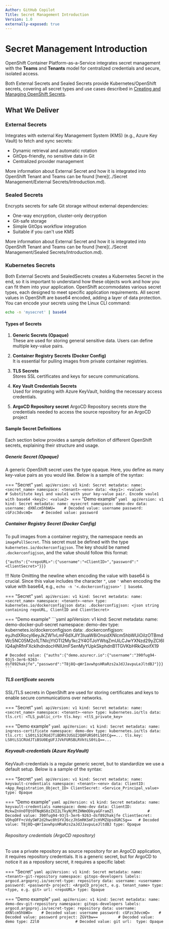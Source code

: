 ```yaml
---
Author: GitHub Copilot
Title: Secret Management Introduction
Version: 1.0
externally-exposed: true
---
```


# Secret Management Introduction

OpenShift Container Platform-as-a-Service integrates secret management with the **Teams** and **Tenants** model for centralized credentials and secure, isolated access.

Both External Secrets and Sealed Secrets provide Kubernetes/OpenShift secrets, covering all secret types and use cases described in [Creating and Managing OpenShift Secrets](creating-and-managing-openshift-secrets.md).

## What We Deliver
### External Secrets

Integrates with external Key Management System (KMS) (e.g., Azure Key Vault) to fetch and sync secrets:

- Dynamic retrieval and automatic rotation  
- GitOps-friendly, no sensitive data in Git  
- Centralized provider management  
  

More information about External Secret and how it is integrated into OpenShift Tenant and Teams can be found [here](../Secret Management/External Secrets/Introduction.md).


### Sealed Secrets
Encrypts secrets for safe Git storage without external dependencies:

- One-way encryption, cluster-only decryption  
- Git-safe storage  
- Simple GitOps workflow integration
- Suitable if you can't use KMS

More information about External Secret and how it is integrated into OpenShift Tenant and Teams can be found [here](../Secret Management/Sealed Secrets/Introduction.md).

### Kubernetes Secrets

Both External Secrets and SealedSecrets creates a Kubernetes Secret in the end, so it is important to understand how these objects work and how you can fit them into your application. 
OpenShift accommodates various secret types, each designed to meet specific application requirements. All secret values in OpenShift are base64 encoded, adding a layer of data protection. You can encode your secrets using the Linux CLI command: 
```BASH
echo -n 'mysecret' | base64 
```

#### Types of Secrets

1. **Generic Secrets (Opaque)**  
   These are used for storing general sensitive data. Users can define multiple key-value pairs.

2. **Container Registry Secrets (Docker Config)**  
   It is essential for pulling images from private container registries.

3. **TLS Secrets**  
   Stores SSL certificates and keys for secure communications.

4. **Key Vault Credentials Secrets**  
   Used for integrating with Azure KeyVault, holding the necessary access credentials.

5. **ArgoCD Repository secret**
   ArgoCD Repository secrets store the credentials needed to access the source repository for an ArgoCD project

#### Sample Secret Definitions

Each section below provides a sample definition of different OpenShift secrets, explaining their structure and usage.

##### Generic Secret (Opaque)
A generic OpenShift secret uses the type opaque. Here, you define as many key-value pairs as you would like. Below is a sample of the syntax:

=== "Secret"
    ```yaml
    apiVersion: v1
    kind: Secret
    metadata:
      name: <secret_name>
      namespace: <tenant>-<env>
    data:
      <key1>: <value1>          # Substitute key1 and vaule1 with your key-value pair. Encode vaule1 with base64
      <key2>: <value2>
    ```
=== "Demo example"
    ```yaml 
    apiVersion: v1
    kind: Secret
    metadata:
      name: mysecret
      namespace: demo-dev
    data:
      username: dXNlcm5hbWU=    # Decoded value: username
      password: cGFzc3dvcmQ=    # Decoded value: password
    ```

##### Container Registry Secret (Docker Config)

To pull images from a container registry, the namespace needs an `imagePullSecret`. This secret must be defined with the type `kubernetes.io/dockerconfigjson`. The key should be named `.dockerconfigjson`, and the value should follow this format: 

```
{"auths":{"<repoURL>":{"username":"<ClientID>","password":"<ClientSecret>"}}}
```

!!! Note
    Omitting the newline when encoding the value with base64 is crucial. Since this value includes the character `"`, use `'` when encoding the value with base64, e.g., `echo -n '<.dockerconfigjson>' | base64`.

=== "Secret"
    ```yaml
    apiVersion: v1
    kind: Secret
    metadata:
      name: <secret_name>
      namespace: <tenant>-<env>
    type: kubernetes.io/dockerconfigjson
    data:
      .dockerconfigjson: <json string containing repoURL, ClientID and ClientSecret>
    ```

=== "Demo example"
    ```yaml
    apiVersion: v1
    kind: Secret
    metadata:
      name: demo-docker-pull-secret
      namespace: demo-dev
    type: kubernetes.io/dockerconfigjson
    data:
      .dockerconfigjson: eyJhdXRocyI6eyJkZW1vLmF6dXJlY3IuaW8iOnsidXNlcm5hbWUiOiIzOTBmdWc5NC05M2o1LTNlcjYtOTI2My1kc2Y4OTJoYWtqZmUiLCJwYXNzd29yZCI6IlQ4ajhRfnFXcklhdndocHNIUmFSenMyYUpkSkphdnB1TGVKbHRkQkoifX19

    # Decoded value: {"auths":{"demo.azurecr.io":{"username":"390fug94-93j5-3er6-9263-dsf892hakjfe","password":"T8j8Q~qWrIavwhpsHRaRzs2aJdJJavpuLeJltdBJ"}}}
    ```

##### TLS certificate secrets
SSL/TLS secrets in OpenShift are used for storing certificates and keys to enable secure communications over networks. 

=== "Secret"
    ```yaml
    apiVersion: v1
    kind: Secret
    metadata:
      name: <secret_name>
      namespace: <tenant>-<env>
    type: kubernetes.io/tls
    data:
      tls.crt: <TLS_public_crt>
      tls.key: <tlS_private_key>
    ```

=== "Demo example"
    ```yaml
    apiVersion: v1
    kind: Secret
    metadata:
      name: ingress-certificate
      namespace: demo-dev
    type: kubernetes.io/tls
    data:
      tls.crt: LS0tLS1CRUdJTiBDRVJUSUZJQ0FURS0tLS0tCg==...
      tls.key: LS0tLS1CRUdJTiBSU0EgUFJJVkFURSBLRVktLS0tLQ==...
    ```

##### Keyvault-credentials (Azure KeyVault)
KeyVault-credentials is a regular generic secret, but to standardize we use a default setup. Below is a sample of the syntax:

=== "Secret"
    ```yaml
    apiVersion: v1
    kind: Secret
    metadata:
      name: keyvault-credentials
      namespace: <tenant>-<env>
    data:
      ClientID: <App_Registration_Object_ID>
      ClientSecret: <Service_Principal_value>
    type: Opaque
    ```

=== "Demo example"
    ```yaml
    apiVersion: v1
    kind: Secret
    metadata:
      name: keyvault-credentials
      namespace: demo-dev
    data:
      ClientID: MzkwZnVnOTQtOTNqNS0zZXI2LTkyNjMtZHNmODkyaGFramZl               # Decoded value: 390fug94-93j5-3er6-9263-dsf892hakjfe
      ClientSecret: VDhqOFF+cVdySWF2d2hwc0hSYVJ6czJhSmRKSmF2cHVMZUpsdGRCSg==   # Decoded value: T8j8Q~qWrIavwhpsHRaRzs2aJdJJavpuLeJltdBJ
    type: Opaque
    ```

###### Repository credentials (ArgoCD repository)
To use a private repository as source repository for an ArgoCD application, it requires repository credentials. It is a generic secret, but for ArgoCD to notice it as a repository secret, it requires a specific label:

=== "Secret"
    ```yaml
    apiVersion: v1
    kind: Secret
    metadata:
      name: <tenant>-git-repository
      namespace: gitops-developers
      labels:
        argocd.argoproj.io/secret-type: repository
    data:
      username: <username>
      password: <password>
      project: <ArgoCD_project, e.g. tenant_name>
      type: <type, e.g. git>
      url: <repoURL>
    type: Opaque
    ```

=== "Demo example"
    ```yaml
    apiVersion: v1
    kind: Secret
    metadata:
      name: demo-dev-git-repository
      namespace: gitops-developers
      labels:
        argocd.argoproj.io/secret-type: repository
    data:
      username: dXNlcm5hbWU=    # Decoded value: username
      password: cGFzc3dvcmQ=    # Decoded value: password
      project: ZGVtbw==         # Decoded value: demo
      type: Z2l0                # Decoded value: git
      url: 
    type: Opaque
    ```
